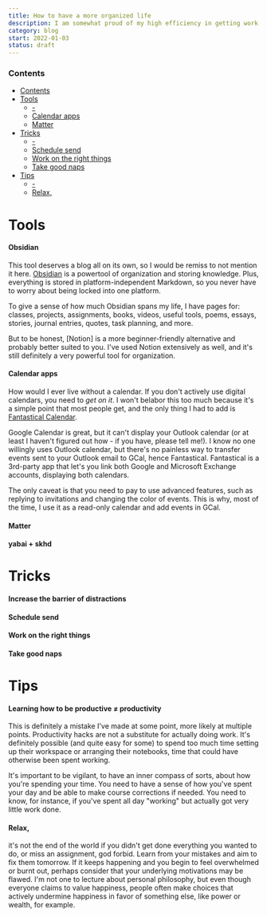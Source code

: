 ```yaml
---
title: How to have a more organized life
description: I am somewhat proud of my high efficiency in getting work done (somewhat, because it's not a default setting), and although most people attribute this to being "smart" or some other unlearnable quality, I think it's more likely to be a symptom of my obsession with keeping an organized life. I rely on digital calendars, planners, todo lists, reading lists, etc., read a lot about life and productivity, and I've come up with various tricks to help me be more satisfied with how I'm living. Hopefully you find them helpful.
category: blog
start: 2022-01-03
status: draft
---
```

### Contents
<!-- markdown-toc start - Don't edit this section. Run M-x markdown-toc-refresh-toc -->

- [Contents](#contents)
- [Tools](#tools)
    - [-](#-)
    - [Calendar apps](#calendar-apps)
    - [Matter](#matter)
- [Tricks](#tricks)
    - [-](#--1)
    - [Schedule send](#schedule-send)
    - [Work on the right things](#work-on-the-right-things)
    - [Take good naps](#take-good-naps)
- [Tips](#tips)
    - [-](#--2)
    - [Relax,](#relax)

<!-- markdown-toc end -->

# Tools

#### Obsidian
This tool deserves a blog all on its own, so I would be remiss to not mention it here.
[Obsidian](https://obsidian.md) is a powertool of organization and storing knowledge. Plus, everything is stored in platform-independent Markdown, so you never have to worry about being locked into one platform.

To give a sense of how much Obsidian spans my life, I have pages for: classes, projects, assignments, books, videos, useful tools, poems, essays, stories, journal entries, quotes, task planning, and more.

But to be honest, [Notion] is a more beginner-friendly alternative and probably better suited to you. I've used Notion extensively as well, and it's still definitely a very powerful tool for organization.

#### Calendar apps
How would I ever live without a calendar. If you don't actively use digital calendars, you need to _get on it_.
I won't belabor this too much because it's a simple point that most people get, and the only thing I had to add is [Fantastical Calendar](https://flexibits.com/fantastical). 

Google Calendar is great, but it can't display your Outlook calendar (or at least I haven't figured out how - if you have, please tell me!). I know no one willingly uses Outlook calendar, but there's no painless way to transfer events sent to your Outlook email to GCal, hence Fantastical. 
Fantastical is a 3rd-party app that let's you link both Google and Microsoft Exchange accounts, displaying both calendars.

The only caveat is that you need to pay to use advanced features, such as replying to invitations and changing the color of events. This is why, most of the time, I use it as a read-only calendar and add events in GCal.

#### Matter

#### yabai + skhd

# Tricks

#### Increase the barrier of distractions

#### Schedule send

#### Work on the right things

#### Take good naps

# Tips

#### Learning how to be productive ≠ productivity
This is definitely a mistake I've made at some point, more likely at multiple points. Productivity hacks are not a substitute for actually doing work. 
It's definitely possible (and quite easy for some) to spend too much time setting up their workspace or arranging their notebooks, time that could have otherwise been spent working.

It's important to be vigilant, to have an inner compass of sorts, about how you're spending your time. You need to have a sense of how you've spent your day and be able to make course corrections if needed. You need to know, for instance, if you've spent all day "working" but actually got very little work done.

#### Relax,
it's not the end of the world if you didn't get done everything you wanted to do, or miss an assignment, god forbid. Learn from your mistakes and aim to fix them tomorrow. 
If it keeps happening and you begin to feel overwhelmed or burnt out, perhaps consider that your underlying motivations may be flawed. 
I'm not one to lecture about personal philosophy, but even though everyone claims to value happiness, people often make choices that actively undermine happiness in favor of something else, like power or wealth, for example.


